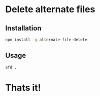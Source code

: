 # Delete alternate files
## Installation
```bash
npm install -g alternate-file-delete
```
## Usage
```bash
afd .
```
# Thats it!